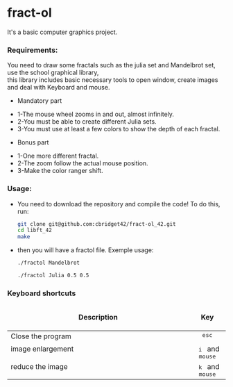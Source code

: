 # fract-ol  
  
It's a basic computer graphics project.  
  
### Requirements:
You need to draw some fractals such as the julia set and Mandelbrot set, use the school graphical library,  
this library includes basic necessary tools to open window, create images and deal with Keyboard and mouse.  
* Mandatory part  
+ 1-The mouse wheel zooms in and out, almost infinitely.  
+ 2-You must be able to create different Julia sets.  
+ 3-You must use at least a few colors to show the depth of each fractal.  
* Bonus part  
+ 1-One more different fractal.  
+ 2-The zoom follow the actual mouse position.  
+ 3-Make the color ranger shift.  
  
### Usage:
* You need to download the repository and compile the code! To do this, run:
	```bash
	git clone git@github.com:cbridget42/fract-ol_42.git
	cd libft_42
	make
	```
* then you will have a fractol file. Exemple usage:
	```bash
	./fractol Mandelbrot
	```
  
	```bash
	./fractol Julia 0.5 0.5
	```
  
### Keyboard shortcuts

<table width="100%">
<thead>
<tr>
<td width="65%" height="60px" align="center" cellpadding="0">
<strong>Description</strong>
</td>
<td width="10%" align="center" cellpadding="0">
<span style="width:70px">&nbsp;</span><strong>Key</strong><span style="width:50px">&nbsp;</span>
</td>
</tr>
</thead>
<tbody>
<tr>
<td valign="top" height="30px">Close the program</td>
<td valign="top" align="center"><kbd>&nbsp;esc&nbsp;</kbd></td>
</tr>
<tr>
<td valign="top" height="30px">image enlargement</td>
<td valign="top" align="center"><kbd>&nbsp;i&nbsp;</kbd> and <kbd>&nbsp;mouse&nbsp;</kbd></td>
</tr>
<tr>
<td valign="top" height="30px">reduce the image</td>
<td valign="top" align="center"><kbd>&nbsp;k&nbsp;</kbd> and <kbd>&nbsp;mouse&nbsp;</kbd></td>
</tr>
<tr>
